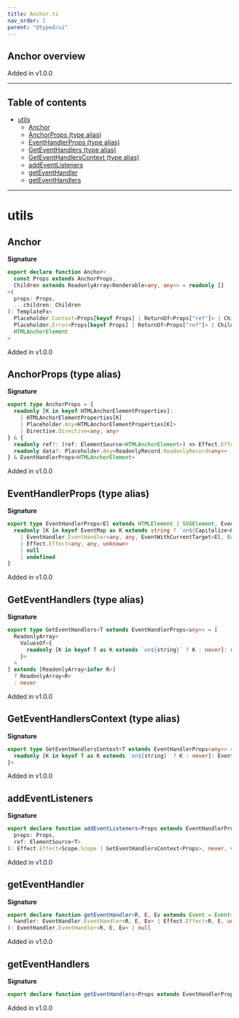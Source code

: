 ```yaml
---
title: Anchor.ts
nav_order: 1
parent: "@typed/ui"
---
```


## Anchor overview

Added in v1.0.0

---

<h2 class="text-delta">Table of contents</h2>

- [utils](#utils)
  - [Anchor](#anchor)
  - [AnchorProps (type alias)](#anchorprops-type-alias)
  - [EventHandlerProps (type alias)](#eventhandlerprops-type-alias)
  - [GetEventHandlers (type alias)](#geteventhandlers-type-alias)
  - [GetEventHandlersContext (type alias)](#geteventhandlerscontext-type-alias)
  - [addEventListeners](#addeventlisteners)
  - [getEventHandler](#geteventhandler)
  - [getEventHandlers](#geteventhandlers)

---

# utils

## Anchor

**Signature**

```ts
export declare function Anchor<
  const Props extends AnchorProps,
  Children extends ReadonlyArray<Renderable<any, any>> = readonly []
>(
  props: Props,
  ...children: Children
): TemplateFx<
  Placeholder.Context<Props[keyof Props] | ReturnOf<Props["ref"]> | Children[number]>,
  Placeholder.Error<Props[keyof Props] | ReturnOf<Props["ref"]> | Children[number]>,
  HTMLAnchorElement
>
```

Added in v1.0.0

## AnchorProps (type alias)

**Signature**

```ts
export type AnchorProps = {
  readonly [K in keyof HTMLAnchorElementProperties]:
    | HTMLAnchorElementProperties[K]
    | Placeholder.Any<HTMLAnchorElementProperties[K]>
    | Directive.Directive<any, any>
} & {
  readonly ref?: (ref: ElementSource<HTMLAnchorElement>) => Effect.Effect<any, any, any>
  readonly data?: Placeholder.Any<ReadonlyRecord.ReadonlyRecord<any>>
} & EventHandlerProps<HTMLAnchorElement>
```

Added in v1.0.0

## EventHandlerProps (type alias)

**Signature**

```ts
export type EventHandlerProps<El extends HTMLElement | SVGElement, EventMap extends {} = DefaultEventMap<El>> = {
  readonly [K in keyof EventMap as K extends string ? `on${Capitalize<K>}` : never]?:
    | EventHandler.EventHandler<any, any, EventWithCurrentTarget<El, Extract<EventMap[K], Event>>>
    | Effect.Effect<any, any, unknown>
    | null
    | undefined
}
```

Added in v1.0.0

## GetEventHandlers (type alias)

**Signature**

```ts
export type GetEventHandlers<T extends EventHandlerProps<any>> = [
  ReadonlyArray<
    ValuesOf<{
      readonly [K in keyof T as K extends `on${string}` ? K : never]: readonly [ToEventType<K>, GetEventHandler<T[K]>]
    }>
  >
] extends [ReadonlyArray<infer R>]
  ? ReadonlyArray<R>
  : never
```

Added in v1.0.0

## GetEventHandlersContext (type alias)

**Signature**

```ts
export type GetEventHandlersContext<T extends EventHandlerProps<any>> = ValuesOf<{
  readonly [K in keyof T as K extends `on${string}` ? K : never]: EventHandler.Context<GetEventHandler<T[K]>>
}>
```

Added in v1.0.0

## addEventListeners

**Signature**

```ts
export declare function addEventListeners<Props extends EventHandlerProps<any>, T extends Rendered>(
  props: Props,
  ref: ElementSource<T>
): Effect.Effect<Scope.Scope | GetEventHandlersContext<Props>, never, void>
```

Added in v1.0.0

## getEventHandler

**Signature**

```ts
export declare function getEventHandler<R, E, Ev extends Event = Event>(
  handler: EventHandler.EventHandler<R, E, Ev> | Effect.Effect<R, E, unknown> | null | undefined
): EventHandler.EventHandler<R, E, Ev> | null
```

Added in v1.0.0

## getEventHandlers

**Signature**

```ts
export declare function getEventHandlers<Props extends EventHandlerProps<any>>(props: Props)
```

Added in v1.0.0
